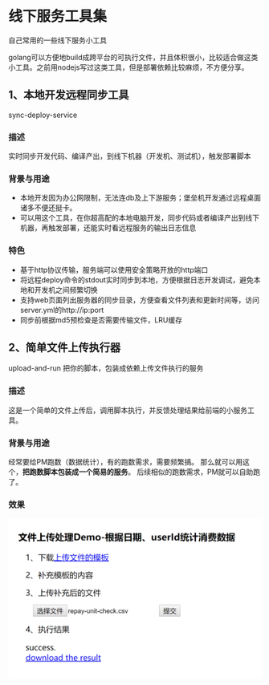 # 线下服务工具集
自己常用的一些线下服务小工具

golang可以方便地build成跨平台的可执行文件，并且体积很小，比较适合做这类小工具。之前用nodejs写过这类工具，但是部署依赖比较麻烦，不方便分享。


## 1、本地开发远程同步工具
sync-deploy-service

### 描述
实时同步开发代码、编译产出，到线下机器（开发机、测试机），触发部署脚本

### 背景与用途
- 本地开发因为办公网限制，无法连db及上下游服务；堡垒机开发通过远程桌面诸多不便还挺卡。
- 可以用这个工具，在你超高配的本地电脑开发，同步代码或者编译产出到线下机器，再触发部署，还能实时看远程服务的输出日志信息

### 特色
- 基于http协议传输，服务端可以使用安全策略开放的http端口
- 将远程deploy命令的stdout实时同步到本地，方便根据日志开发调试，避免本地和开发机之间频繁切换
- 支持web页面列出服务器的同步目录，方便查看文件列表和更新时间等，访问server.yml的http://ip:port
- 同步前根据md5预检查是否需要传输文件，LRU缓存



## 2、简单文件上传执行器
upload-and-run 把你的脚本，包装成依赖上传文件执行的服务

### 描述
这是一个简单的文件上传后，调用脚本执行，并反馈处理结果给前端的小服务工具。

### 背景与用途
经常要给PM跑数（数据统计），有的跑数需求，需要频繁搞。
那么就可以用这个，**把跑数脚本包装成一个简易的服务**。
后续相似的跑数需求，PM就可以自助跑了。

### 效果
![效果图](./upload-and-run/snapshot.png)
